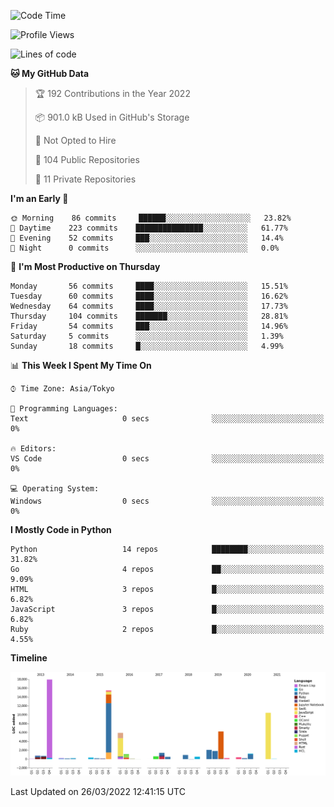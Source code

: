 <!--START_SECTION:waka-->
![Code Time](http://img.shields.io/badge/Code%20Time-3%2C838%20hrs%2053%20mins-blue)

![Profile Views](http://img.shields.io/badge/Profile%20Views-0-blue)

![Lines of code](https://img.shields.io/badge/From%20Hello%20World%20I%27ve%20Written-70%20Thousand%20lines%20of%20code-blue)

**🐱 My GitHub Data** 

> 🏆 192 Contributions in the Year 2022
 > 
> 📦 901.0 kB Used in GitHub's Storage 
 > 
> 🚫 Not Opted to Hire
 > 
> 📜 104 Public Repositories 
 > 
> 🔑 11 Private Repositories  
 > 
**I'm an Early 🐤** 

```text
🌞 Morning    86 commits     ██████░░░░░░░░░░░░░░░░░░░   23.82% 
🌆 Daytime    223 commits    ███████████████░░░░░░░░░░   61.77% 
🌃 Evening    52 commits     ███░░░░░░░░░░░░░░░░░░░░░░   14.4% 
🌙 Night      0 commits      ░░░░░░░░░░░░░░░░░░░░░░░░░   0.0%

```
📅 **I'm Most Productive on Thursday** 

```text
Monday       56 commits     ████░░░░░░░░░░░░░░░░░░░░░   15.51% 
Tuesday      60 commits     ████░░░░░░░░░░░░░░░░░░░░░   16.62% 
Wednesday    64 commits     ████░░░░░░░░░░░░░░░░░░░░░   17.73% 
Thursday     104 commits    ███████░░░░░░░░░░░░░░░░░░   28.81% 
Friday       54 commits     ███░░░░░░░░░░░░░░░░░░░░░░   14.96% 
Saturday     5 commits      ░░░░░░░░░░░░░░░░░░░░░░░░░   1.39% 
Sunday       18 commits     █░░░░░░░░░░░░░░░░░░░░░░░░   4.99%

```


📊 **This Week I Spent My Time On** 

```text
⌚︎ Time Zone: Asia/Tokyo

💬 Programming Languages: 
Text                     0 secs              ░░░░░░░░░░░░░░░░░░░░░░░░░   0%

🔥 Editors: 
VS Code                  0 secs              ░░░░░░░░░░░░░░░░░░░░░░░░░   0%

💻 Operating System: 
Windows                  0 secs              ░░░░░░░░░░░░░░░░░░░░░░░░░   0%

```

**I Mostly Code in Python** 

```text
Python                   14 repos            ████████░░░░░░░░░░░░░░░░░   31.82% 
Go                       4 repos             ██░░░░░░░░░░░░░░░░░░░░░░░   9.09% 
HTML                     3 repos             █░░░░░░░░░░░░░░░░░░░░░░░░   6.82% 
JavaScript               3 repos             █░░░░░░░░░░░░░░░░░░░░░░░░   6.82% 
Ruby                     2 repos             █░░░░░░░░░░░░░░░░░░░░░░░░   4.55%

```


**Timeline**

![Chart not found](https://raw.githubusercontent.com/takuan-osho/takuan-osho/master/charts/bar_graph.png) 


 Last Updated on 26/03/2022 12:41:15 UTC
<!--END_SECTION:waka-->
